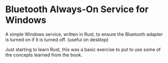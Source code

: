 # Bluetooth Always-On Service for Windows
A simple Windows service, written in Rust, to ensure the Bluetooth adapter is turned on if it is turned off. (useful on desktop)

Just starting to learn Rust, this was a basic exercise to put to use some of the concepts learned from the book.
